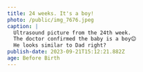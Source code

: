```yaml
---
title: 24 weeks. It's a boy!
photo: /public/img_7676.jpeg
caption: |
  Ultrasound picture from the 24th week.
  The doctor confirmed the baby is a boy😊
  He looks similar to Dad right?
publish-date: 2023-09-21T15:12:21.882Z
age: Before Birth
---
```

